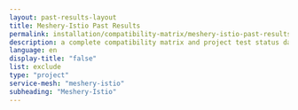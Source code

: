 ```yaml
---
layout: past-results-layout
title: Meshery-Istio Past Results
permalink: installation/compatibility-matrix/meshery-istio-past-results
description: a complete compatibility matrix and project test status dashboard.
language: en
display-title: "false"
list: exclude
type: "project"
service-mesh: "meshery-istio"
subheading: "Meshery-Istio"
---
```




